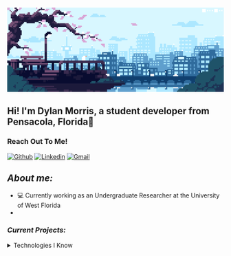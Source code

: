 <img src="images/gifs/header.gif"></img>

## Hi! I'm Dylan Morris, a student developer from Pensacola, Florida🌊 


### Reach Out To Me!
[![Github](https://img.shields.io/badge/-Github-000?style=flat&logo=Github&logoColor=white)](https://github.com/dyl77)
[![Linkedin](https://img.shields.io/badge/-LinkedIn-blue?style=flat&logo=Linkedin&logoColor=white)](https://www.linkedin.com/in/dylan-morris-2044371a1/)
[![Gmail](https://img.shields.io/badge/-Gmail-c14438?style=flat&logo=Gmail&logoColor=white)](mailto:drm54@students.uwf.edu)

## ***About me:***

- 💻 Currently working as an Undergraduate Researcher at the University of West Florida
- 

### ***Current Projects:***

<details>
<summary>Technologies I Know</summary>
<img src= 'https://github.com/dyl77/dyl77/main/images/svg/c-original.svg' width='30'/>



